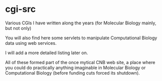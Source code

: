# cgi-src
Various CGIs I have written along the years (for Molecular Biology mainly, but not only)

You will also find here some servlets to manipulate Computational Biology data using web
services.

I will add a more detailed listing later on.

All of these formed part of the once mytical CNB web site, a place where you could do 
practically anything imaginable in Molecular Biology or Computational Biology (before
funding cuts forced its shutdown).
